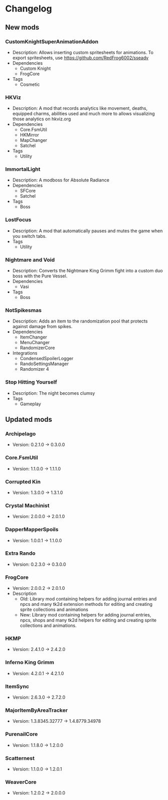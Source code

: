 # Changelog


## New mods

### CustomKnightSuperAnimationAddon

- Description: Allows inserting custom spritesheets for animations. To export spritesheets, use https://github.com/RedFrog6002/sseadv
- Dependencies
  + Custom Knight
  + FrogCore
- Tags
  + Cosmetic

### HKViz

- Description: A mod that records analytics like movement, deaths, equipped charms, abilities used and much more to allows visualizing those analytics on hkviz.org
- Dependencies
  + Core.FsmUtil
  + HKMirror
  + MapChanger
  + Satchel
- Tags
  + Utility

### ImmortalLight

- Description: A modboss for Absolute Radiance
- Dependencies
  + SFCore
  + Satchel
- Tags
  + Boss

### LostFocus

- Description: A mod that automatically pauses and mutes the game when you switch tabs.
- Tags
  + Utility

### Nightmare and Void

- Description: Converts the Nightmare King Grimm fight into a custom duo boss with the Pure Vessel.
- Dependencies
  + Vasi
- Tags
  + Boss

### NotSpikesmas

- Description: Adds an item to the randomization pool that protects against damage from spikes.
- Dependencies
  + ItemChanger
  + MenuChanger
  + RandomizerCore
- Integrations
  + CondensedSpoilerLogger
  + RandoSettingsManager
  + Randomizer 4

### Stop Hitting Yourself

- Description: The night becomes clumsy
- Tags
  + Gameplay


## Updated mods

### Archipelago

- Version: 0.2.1.0 -> 0.3.0.0

### Core.FsmUtil

- Version: 1.1.0.0 -> 1.1.1.0

### Corrupted Kin

- Version: 1.3.0.0 -> 1.3.1.0

### Crystal Machinist

- Version: 2.0.0.0 -> 2.0.1.0

### DapperMapperSpoils

- Version: 1.0.0.1 -> 1.1.0.0

### Extra Rando

- Version: 0.2.3.0 -> 0.3.0.0

### FrogCore

- Version: 2.0.0.2 -> 2.0.1.0
- Description
  + Old: Library mod containing helpers for adding journal entries and npcs and many tk2d extension methods for editing and creating sprite collections and animations
  + New: Library mod containing helpers for adding journal entries, npcs, shops and many tk2d helpers for editing and creating sprite collections and animations.

### HKMP

- Version: 2.4.1.0 -> 2.4.2.0

### Inferno King Grimm

- Version: 4.2.0.1 -> 4.2.1.0

### ItemSync

- Version: 2.6.3.0 -> 2.7.2.0

### MajorItemByAreaTracker

- Version: 1.3.8345.32777 -> 1.4.8779.34978

### PurenailCore

- Version: 1.1.8.0 -> 1.2.0.0

### Scatternest

- Version: 1.1.0.0 -> 1.2.0.1

### WeaverCore

- Version: 1.2.0.2 -> 2.0.0.0


